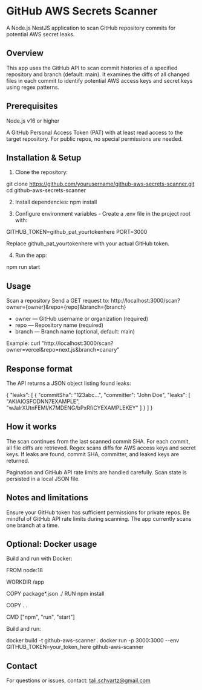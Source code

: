 # GitHub AWS Secrets Scanner
A Node.js NestJS application to scan GitHub repository commits for potential AWS secret leaks.

## Overview
This app uses the GitHub API to scan commit histories of a specified repository and branch (default: main). It examines the diffs of all changed files in each commit to identify potential AWS access keys and secret keys using regex patterns.

## Prerequisites
Node.js v16 or higher

A GitHub Personal Access Token (PAT) with at least read access to the target repository. For public repos, no special permissions are needed.

## Installation & Setup
1. Clone the repository:

git clone https://github.com/yourusername/github-aws-secrets-scanner.git
cd github-aws-secrets-scanner

2. Install dependencies:
npm install

3. Configure environment variables - Create a .env file in the project root with:

GITHUB_TOKEN=github_pat_yourtokenhere
PORT=3000

Replace github_pat_yourtokenhere with your actual GitHub token.

4. Run the app:

npm run start


## Usage

Scan a repository
Send a GET request to:
http://localhost:3000/scan?owner={owner}&repo={repo}&branch={branch}
* owner — GitHub username or organization (required)
* repo — Repository name (required)
* branch — Branch name (optional, default: main)

Example:
curl "http://localhost:3000/scan?owner=vercel&repo=next.js&branch=canary"

## Response format
The API returns a JSON object listing found leaks:

{
  "leaks": [
    {
      "commitSha": "123abc...",
      "committer": "John Doe",
      "leaks": [
        "AKIAIOSFODNN7EXAMPLE",
        "wJalrXUtnFEMI/K7MDENG/bPxRfiCYEXAMPLEKEY"
      ]
    }
  ]
}

## How it works
The scan continues from the last scanned commit SHA.
For each commit, all file diffs are retrieved.
Regex scans diffs for AWS access keys and secret keys.
If leaks are found, commit SHA, committer, and leaked keys are returned.

Pagination and GitHub API rate limits are handled carefully.
Scan state is persisted in a local JSON file.

## Notes and limitations
Ensure your GitHub token has sufficient permissions for private repos.
Be mindful of GitHub API rate limits during scanning.
The app currently scans one branch at a time.

## Optional: Docker usage
Build and run with Docker:

FROM node:18

WORKDIR /app

COPY package*.json ./
RUN npm install

COPY . .

CMD ["npm", "run", "start"]


Build and run:

docker build -t github-aws-scanner .
docker run -p 3000:3000 --env GITHUB_TOKEN=your_token_here github-aws-scanner

## Contact
For questions or issues, contact: tali.schvartz@gmail.com
